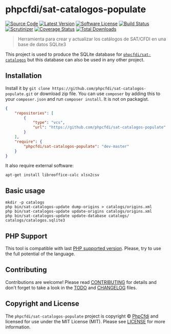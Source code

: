 # phpcfdi/sat-catalogos-populate

[![Source Code][badge-source]][source]
[![Latest Version][badge-release]][release]
[![Software License][badge-license]][license]
[![Build Status][badge-build]][build]
[![Scrutinizer][badge-quality]][quality]
[![Coverage Status][badge-coverage]][coverage]
[![Total Downloads][badge-downloads]][downloads]

> Herramienta para crear y actualizar los catálogos de SAT/CFDI en una base de datos SQLite3

This project is used to produce the SQLite database for [`phpcfdi/sat-catalogos`](https://github.com/phpcfdi/sat-catalogos)
but this database can also be used in any other project.

## Installation

Install it by `git clone https://github.com/phpcfdi/sat-catalogos-populate.git` or download zip file.
You can use `composer` by adding this to your `composer.json` and run `composer install`. It is not on packagist. 

```json
{
    "repositories": [
        {
            "type": "vcs",
            "url": "https://github.com/phpcfdi/sat-catalogos-populate"
        }
    ],
    "require": {
        "phpcfdi/sat-catalogos-populate": "dev-master"
    }
}
```

It also require external software:

```shell script
apt-get install libreoffice-calc xlsx2csv 
```

## Basic usage

```shell script
mkdir -p catalogs
php bin/sat-catalogos-update dump-origins > catalogs/origins.xml
php bin/sat-catalogos-update update-origins catalogs/origins.xml
php bin/sat-catalogos-update update-database catalogs/ catalogs/catalogos.sqlite3
```

## PHP Support

This tool is compatible with last [PHP supported version](https://www.php.net/supported-versions.php).
Please, try to use the full potential of the language.

## Contributing

Contributions are welcome! Please read [CONTRIBUTING][] for details
and don't forget to take a look in the [TODO][] and [CHANGELOG][] files.

## Copyright and License

The `phpcfdi/sat-catalogos-populate` project is copyright © [PhpCfdi](https://www.phpcfdi.com/)
and licensed for use under the MIT License (MIT). Please see [LICENSE][] for more information.

[contributing]: https://github.com/phpcfdi/sat-catalogos-populate/blob/master/CONTRIBUTING.md
[changelog]: https://github.com/phpcfdi/sat-catalogos-populate/blob/master/docs/CHANGELOG.md
[todo]: https://github.com/phpcfdi/sat-catalogos-populate/blob/master/docs/TODO.md

[source]: https://github.com/phpcfdi/sat-catalogos-populate
[release]: https://github.com/phpcfdi/sat-catalogos-populate/releases
[license]: https://github.com/phpcfdi/sat-catalogos-populate/blob/master/LICENSE
[build]: https://travis-ci.org/phpcfdi/sat-catalogos-populate?branch=master
[quality]: https://scrutinizer-ci.com/g/phpcfdi/sat-catalogos-populate/
[coverage]: https://scrutinizer-ci.com/g/phpcfdi/sat-catalogos-populate/code-structure/master/code-coverage/src
[downloads]: https://github.com/phpcfdi/sat-catalogos-populate

[badge-source]: https://img.shields.io/badge/source-phpcfdi/sat--catalogos--populate-blue?style=flat-square
[badge-release]: https://img.shields.io/github/release/phpcfdi/sat-catalogos-populate?style=flat-square
[badge-license]: https://img.shields.io/github/license/phpcfdi/sat-catalogos-populate?style=flat-square
[badge-build]: https://img.shields.io/travis/phpcfdi/sat-catalogos-populate/master?style=flat-square
[badge-quality]: https://img.shields.io/scrutinizer/g/phpcfdi/sat-catalogos-populate/master?style=flat-square
[badge-coverage]: https://img.shields.io/scrutinizer/coverage/g/phpcfdi/sat-catalogos-populate/master?style=flat-square
[badge-downloads]: https://img.shields.io/github/downloads/phpcfdi/sat-catalogos-populate/total?style=flat-square

